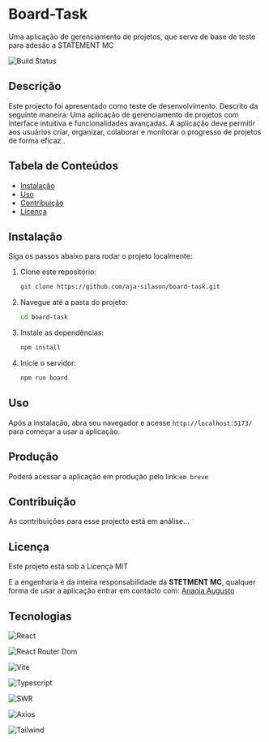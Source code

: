 # Board-Task

Uma aplicação de gerenciamento de projetos, que serve de base de teste para adesão a STATEMENT MC


![Build Status](https://img.shields.io/badge/Status-developing-brightgreen)

## Descrição

Este projecto foi apresentado como teste de desenvolvimento. Descrito da seguinte maneira: Uma aplicação de gerenciamento de projetos com interface intuitiva e funcionalidades avançadas. A aplicação deve permitir aos usuários criar, organizar, colaborar e
monitorar o progresso de projetos de forma eficaz..

## Tabela de Conteúdos
- [Instalação](#instalação)
- [Uso](#uso)
- [Contribuição](#contribuição)
- [Licença](#licença)

## Instalação
Siga os passos abaixo para rodar o projeto localmente:

1. Clone este repositório:
   ```bash
   git clone https://github.com/aja-silason/board-task.git
2. Navegue até a pasta do projeto:
    ```bash
    cd board-task
3. Instale as dependências:
    ```bash
    npm install
4. Inicie o servidor:
    ```bash
    npm run board
## Uso

Após a instalação, abra seu navegador e acesse ``http://localhost:5173/`` para começar a usar a aplicação.

## Produção 

Poderá acessar a aplicação em produção pelo link:``em breve``

## Contribuição

As contribuições para esse projecto está em análise... 

## Licença

Este projeto está sob a Licença MIT<br>

E a engenharia é da inteira responsabilidade da **STETMENT MC**, qualquer forma de usar a aplicação entrar em contacto com:  [Anania Augusto](ananiasjaimeaugusto@gmail.com)

## Tecnologias

![React](https://img.shields.io/badge/React-^18.3.1-blue)<br>

![React Router Dom](https://img.shields.io/badge/React%20Dom-^18.3.1-green)<br>

![Vite](https://img.shields.io/badge/Vite-^6.0.5-purple)<br>

![Typescript](https://img.shields.io/badge/TypeScript-~5.6.2-blue)<br>

![SWR](https://img.shields.io/badge/SWR-^2.3.3-yellow)<br>

![Axios](https://img.shields.io/badge/Axios-~1.8.4-orange)<br>

![Tailwind](https://img.shields.io/badge/Tailwindcss-~3.4.17-brown)<br>